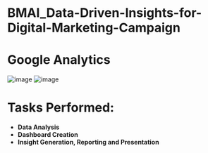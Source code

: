 # BMAI_Data-Driven-Insights-for-Digital-Marketing-Campaign

# Google Analytics

![image](https://github.com/user-attachments/assets/19caecc2-945e-4d82-bdb4-b41b0144b917)    ![image](https://github.com/user-attachments/assets/a5747d9d-a970-4664-99b8-962b8d4c0555)

# Tasks Performed:
  * **Data Analysis**
  * **Dashboard Creation**
  * **Insight Generation, Reporting and Presentation**

